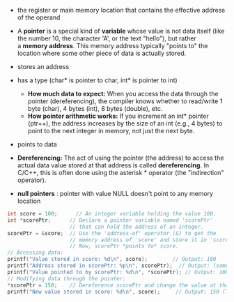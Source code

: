 - the register or main memory location that contains the effective address of the operand 
- A **pointer** is a special kind of **variable** whose value is not data itself (like the number 10, the character 'A', or the text "hello"), but rather a **memory address**. This memory address typically "points to" the location where some other piece of data is actually stored.

- stores an address
- has a type (char* is pointer to char, int* is pointer to int)
	- **How much data to expect:** When you access the data through the pointer (dereferencing), the compiler knows whether to read/write 1 byte (char), 4 bytes (int), 8 bytes (double), etc.
	- **How pointer arithmetic works:** If you increment an int* pointer (ptr++), the address increases by the size of an int (e.g., 4 bytes) to point to the next integer in memory, not just the next byte.
- points to data
-  **Dereferencing:** The act of using the pointer (the address) to access the actual data value stored at that address is called **dereferencing**. In C/C++, this is often done using the asterisk * operator (the "indirection" operator).
- **null pointers** : pointer with value NULL doesn't point to any memory location

```cpp
int score = 100;      // An integer variable holding the value 100.
int *scorePtr;      // Declare a pointer variable named 'scorePtr'
                    // that can hold the address of an integer.
scorePtr = &score;  // Use the 'address-of' operator (&) to get the
                    // memory address of 'score' and store it in 'scorePtr'.
                    // Now, scorePtr *points to* score.
// Accessing data:
printf("Value stored in score: %d\n", score);        // Output: 100
printf("Address stored in scorePtr: %p\n", scorePtr);  // Output: (some memory address, e.g., 0x7ffc1234abcd)
printf("Value pointed to by scorePtr: %d\n", *scorePtr); // Output: 100 (Dereference scorePtr)
// Modifying data through the pointer:
*scorePtr = 150;    // Dereference scorePtr and change the value at that address.
printf("New value stored in score: %d\n", score);     // Output: 150 (The original 'score' variable was changed!)
```